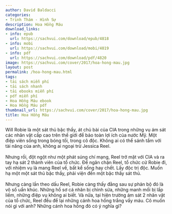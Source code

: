 ```yaml
---
author: David Baldacci
categories:
- Trinh Thám - Hình Sự
description: Hoa Hồng Máu
download_links:
- info: epub
  url: https://sachvui.com/download/epub/4818
- info: mobi
  url: https://sachvui.com/download/mobi/4819
- info: pdf
  url: https://sachvui.com/download/pdf/4820
image: https://sachvui.com/cover/2017/hoa-hong-mau.jpg
layout: post
permalink: /hoa-hong-mau.html
tags:
- tải sách miễn phí
- tải sách nhanh
- tải ebooks miễn phí
- pdf miễn phí
- Hoa Hồng Máu ebook
- Hoa Hồng Máu pdf
thumbnail_url: https://sachvui.com/cover/2017/hoa-hong-mau.jpg
title: Hoa Hồng Máu
---
```


 <div class="item-desc text-justify"> <p>Will Robie là một sát thủ bậc thầy, át chủ bài của CIA trong những vụ ám sát các nhân vật cấp cao trên thế giới để bảo toàn lợi ích của nước Mỹ. Một điệp viên sống trong bóng tối, trong cô độc. Không ai có thể sánh tầm với tài năng của anh, không ai ngoại trừ Jessica Reel.<br><br>Nhưng rồi, đột ngột như một phát súng chí mạng, Reel trở mặt với CIA và ra tay hạ sát 2 thành viên của tổ chức. Để ngăn chặn Reel, tổ chức cử Robie đi, với nhiệm vụ là mang Reel về, bất kể sống hay chết. Lấy độc trị độc. Muốn hạ một một sát thủ bậc thầy, phải viện đến một bậc thầy sát thủ.<br><br>Nhưng càng lần theo dấu Reel, Robie càng thấy đằng sau sự phản bộ đó là vô số uẩn khúc. Những hồ sơ cá nhân bị chỉnh sửa, những manh mối bị lấp liếm, những điệp vụ không ai biết. Và nữa, tại hiện trường ám sát 2 nhân vật của tổ chức, Reel đều để lại những cánh hoa hồng trắng vấy máu. Cô muốn nói gì với anh? Những cánh hoa hồng đó có ý nghĩa gì?</p> </div>